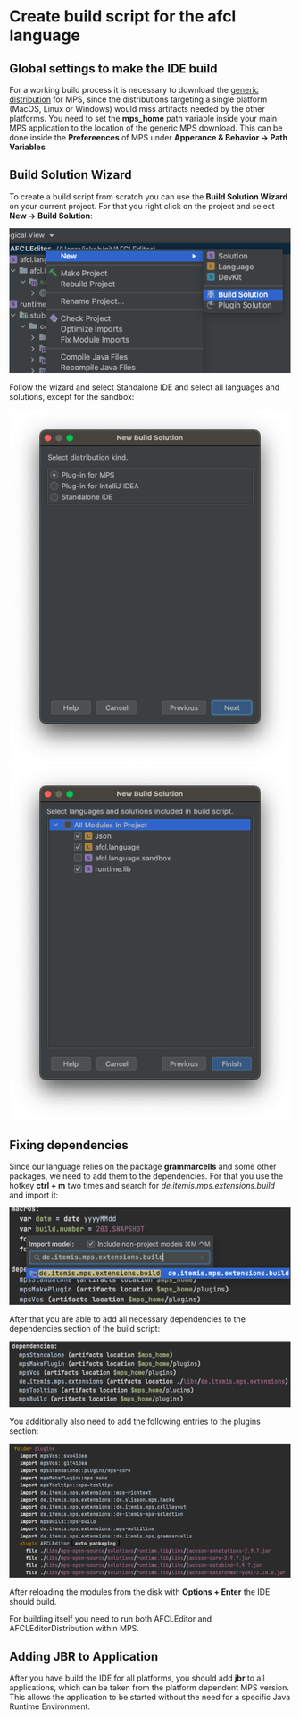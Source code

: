 # Create build script for the afcl language

## Global settings to make the IDE build

For a working build process it is necessary to download the [generic distribution](https://www.jetbrains.com/mps/download/#section=zip) for MPS, since the distributions targeting a single platform (MacOS, Linux or Windows) would miss artifacts needed by the other platforms. You need to set the **mps_home** path variable inside your main MPS application to the location of the generic MPS download. This can be done inside the **Prefereences** of MPS under **Apperance & Behavior -> Path Variables**


## Build Solution Wizard

To create a build script from scratch you can use the **Build Solution Wizard** on your current project. For that you right click on the project and select **New -> Build Solution**:

![alt text](media/build_wizard.png "Build Solution Wizard")

Follow the wizard and select Standalone IDE and select all languages and solutions, except for the sandbox:

![alt text](media/standalone_ide.png "Standalone IDE")
![alt text](media/select_language.png "Select languages and solutions")

## Fixing dependencies

Since our language relies on the package **grammarcells** and some other packages, we need to add them to the dependencies. For that you use the hotkey **ctrl + m** two times and search for *de.itemis.mps.extensions.build* and import it:

![alt text](media/import_model.png "Import Model")

After that you are able to add all necessary dependencies to the dependencies section of the build script:

![alt text](media/dependencies.png "Dependencies")

You additionally also need to add the following entries to the plugins section:

![alt text](media/plugins.png "Plugins")


After reloading the modules from the disk with **Options + Enter** the IDE should build.

For building itself you need to run both AFCLEditor and AFCLEditorDistribution within MPS.

## Adding JBR to Application

After you have build the IDE for all platforms, you should add **jbr** to all applications, which can be taken from the platform dependent MPS version. This allows the application to be started without the need for a specific Java Runtime Environment.
